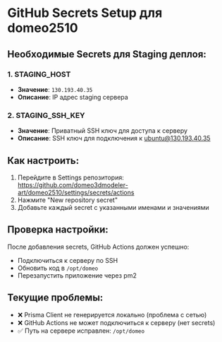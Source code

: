# GitHub Secrets Setup для domeo2510

## Необходимые Secrets для Staging деплоя:

### 1. STAGING_HOST
- **Значение**: `130.193.40.35`
- **Описание**: IP адрес staging сервера

### 2. STAGING_SSH_KEY
- **Значение**: Приватный SSH ключ для доступа к серверу
- **Описание**: SSH ключ для подключения к ubuntu@130.193.40.35

## Как настроить:

1. Перейдите в Settings репозитория: https://github.com/domeo3dmodeler-art/domeo2510/settings/secrets/actions
2. Нажмите "New repository secret"
3. Добавьте каждый secret с указанными именами и значениями

## Проверка настройки:

После добавления secrets, GitHub Actions должен успешно:
- Подключиться к серверу по SSH
- Обновить код в `/opt/domeo`
- Перезапустить приложение через pm2

## Текущие проблемы:

- ❌ Prisma Client не генерируется локально (проблема с сетью)
- ❌ GitHub Actions не может подключиться к серверу (нет secrets)
- ✅ Путь на сервере исправлен: `/opt/domeo`
